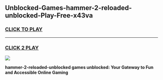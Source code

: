 
## Unblocked-Games-hammer-2-reloaded-unblocked-Play-Free-x43va
<h3>
<a href="https://premium76.site?title=hammer-2-reloaded-unblocked&ref=23A">CLICK TO PLAY</a></h3>
<hr>

<h3>
<a href="https://premium76.site?title=hammer-2-reloaded-unblocked&ref=23A">CLICK 2 PLAY</a>
  
</h3>

<a href="https://premium76.site?title=hammer-2-reloaded-unblocked&ref=23A"><img src="https://clearcache.store/games.png"></a>


**hammer-2-reloaded-unblocked games unblocked: Your Gateway to Fun and Accessible Online Gaming**
